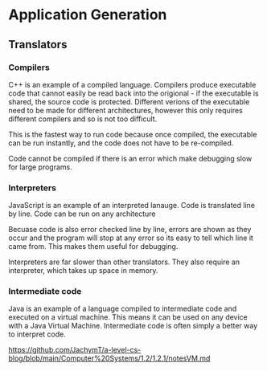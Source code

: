 # Application Generation

## Translators

### Compilers
C++ is an example of a compiled language. Compilers produce executable code that cannot easily be read back into the origional - if the executable is shared, the source code is protected. Different verions of the executable need to be made for different architectures, however this only requires different compilers and so is not too difficult. 

This is the fastest way to run code because once compiled, the executable can be run instantly, and the code does not have to be re-compiled.

Code cannot be compiled if there is an error which make debugging slow for large programs.

### Interpreters
JavaScript is an example of an interpreted lanauge. Code is translated line by line. Code can be run on any architecture

Becuase code is also error checked line by line, errors are shown as they occur and the program will stop at any error so its easy to tell which line it came from. This makes them useful for debugging.

Interpreters are far slower than other translators. They also require an interpreter, which takes up space in memory.

### Intermediate code
Java is an example of a language compiled to intermediate code and executed on a virtual machine. This means it can be used on any device with a Java Virtual Machine. Intermediate code is often simply a better way to interpret code.

https://github.com/JachymT/a-level-cs-blog/blob/main/Computer%20Systems/1.2/1.2.1/notesVM.md
